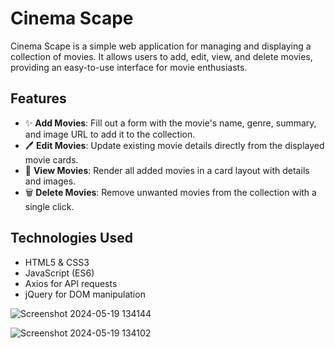 # Cinema Scape

Cinema Scape is a simple web application for managing and displaying a collection of movies. It allows users to add, edit, view, and delete movies, providing an easy-to-use interface for movie enthusiasts.

## Features

- ✨ **Add Movies**: Fill out a form with the movie's name, genre, summary, and image URL to add it to the collection.
- 🖊️ **Edit Movies**: Update existing movie details directly from the displayed movie cards.
- 👀 **View Movies**: Render all added movies in a card layout with details and images.
- 🗑️ **Delete Movies**: Remove unwanted movies from the collection with a single click.

## Technologies Used

- HTML5 & CSS3
- JavaScript (ES6)
- Axios for API requests
- jQuery for DOM manipulation

![Screenshot 2024-05-19 134144](https://github.com/keysisgonzalez/FrontEnd-Movies-App/assets/99420761/ef44e1f6-2e63-4f1d-8a57-faa60b5df13d)

![Screenshot 2024-05-19 134102](https://github.com/keysisgonzalez/FrontEnd-Movies-App/assets/99420761/c05fd39a-c3f3-4dd6-836b-7b3ffd2d75cd)
